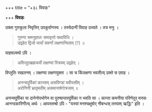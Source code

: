 +++
title = "+३८ विवाहः"

+++
**विवाहः**

उक्ता गुरुकुला निवृत्तिर् उपकुर्वाणस्य । तस्येदानीं विवाह उच्यते । तत्र मनुः ।

> गुरुणा समनुज्ञातः समावृत्तो यथाविधि ।  
> उद्वहेत द्विजो भार्यां सवर्णां लक्षणान्विताम् (?) ॥

याज्ञवल्क्यो ऽपि ।

> अविप्लुतब्रह्मचर्यो लक्षण्यां स्त्रियम् उद्वहेत् ।

विप्लुतिः स्खलनम् । लक्षण्या लक्षणयुक्ता । सा च किंलक्षणा भवतीत्य् उक्ते स एवाह ।

> अनन्यपूर्विकां कान्ताम् असपिण्डां यवीयसीम् ।  
> अरोगिणीं भ्रातृमतीम् असमानार्षगोत्रजाम् ॥

अनन्यपूर्विका या दानेनोपभोगेन वा पुरुषान्तरपूर्विका न भवति सा । कान्ता कमनीया परिणेतुर् मनसः आनन्दकारिणीत्य् अर्थः । आपस्तम्बो ऽपि -  "यस्यां मनश्चक्षुषोर् नीबन्धस् तस्याम् ऋद्धिः" इति । 
